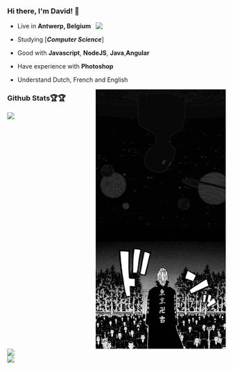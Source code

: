 ### Hi there, I'm David! 👋
<div>
 
<img src="https://i.pinimg.com/originals/77/65/07/776507155becf8114634271603b6cb0f.gif" align="right" width="300" />


- Live in **Antwerp, Belgium**

- Studying [***Computer Science***]

- Good with **Javascript**, **NodeJS**, **Java**,**Angular**

- Have experience with **Photoshop**


- Understand Dutch, French and English
  </p>

<img src="./tokyo.jpg" width="300" align="right" />



  
### Github Stats🏆🏆
 

<img align="left" width="400" src="https://github-readme-stats.vercel.app/api?username=daviddierckx&show_icons=true&theme=radical" />

<img align="left" width="400" src="https://github-readme-stats.vercel.app/api/top-langs/?username=daviddierckx&hide=html&theme=radical" />

<img align="" width="400" src="https://github-readme-streak-stats.herokuapp.com/?user=daviddierckx&theme=radical" />
</div>





 
